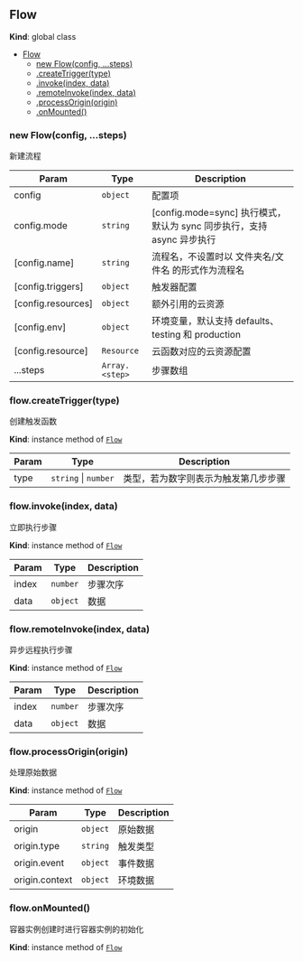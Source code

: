 <a name="Flow"></a>

## Flow
**Kind**: global class  

* [Flow](#Flow)
    * [new Flow(config, ...steps)](#new_Flow_new)
    * [.createTrigger(type)](#Flow+createTrigger)
    * [.invoke(index, data)](#Flow+invoke)
    * [.remoteInvoke(index, data)](#Flow+remoteInvoke)
    * [.processOrigin(origin)](#Flow+processOrigin)
    * [.onMounted()](#Flow+onMounted)

<a name="new_Flow_new"></a>

### new Flow(config, ...steps)
新建流程


| Param | Type | Description |
| --- | --- | --- |
| config | <code>object</code> | 配置项 |
| config.mode | <code>string</code> | [config.mode=sync] 执行模式，默认为 sync 同步执行，支持 async 异步执行 |
| [config.name] | <code>string</code> | 流程名，不设置时以 文件夹名/文件名 的形式作为流程名 |
| [config.triggers] | <code>object</code> | 触发器配置 |
| [config.resources] | <code>object</code> | 额外引用的云资源 |
| [config.env] | <code>object</code> | 环境变量，默认支持 defaults、testing 和 production |
| [config.resource] | <code>Resource</code> | 云函数对应的云资源配置 |
| ...steps | <code>Array.&lt;step&gt;</code> | 步骤数组 |

<a name="Flow+createTrigger"></a>

### flow.createTrigger(type)
创建触发函数

**Kind**: instance method of [<code>Flow</code>](#Flow)  

| Param | Type | Description |
| --- | --- | --- |
| type | <code>string</code> \| <code>number</code> | 类型，若为数字则表示为触发第几步步骤 |

<a name="Flow+invoke"></a>

### flow.invoke(index, data)
立即执行步骤

**Kind**: instance method of [<code>Flow</code>](#Flow)  

| Param | Type | Description |
| --- | --- | --- |
| index | <code>number</code> | 步骤次序 |
| data | <code>object</code> | 数据 |

<a name="Flow+remoteInvoke"></a>

### flow.remoteInvoke(index, data)
异步远程执行步骤

**Kind**: instance method of [<code>Flow</code>](#Flow)  

| Param | Type | Description |
| --- | --- | --- |
| index | <code>number</code> | 步骤次序 |
| data | <code>object</code> | 数据 |

<a name="Flow+processOrigin"></a>

### flow.processOrigin(origin)
处理原始数据

**Kind**: instance method of [<code>Flow</code>](#Flow)  

| Param | Type | Description |
| --- | --- | --- |
| origin | <code>object</code> | 原始数据 |
| origin.type | <code>string</code> | 触发类型 |
| origin.event | <code>object</code> | 事件数据 |
| origin.context | <code>object</code> | 环境数据 |

<a name="Flow+onMounted"></a>

### flow.onMounted()
容器实例创建时进行容器实例的初始化

**Kind**: instance method of [<code>Flow</code>](#Flow)  
